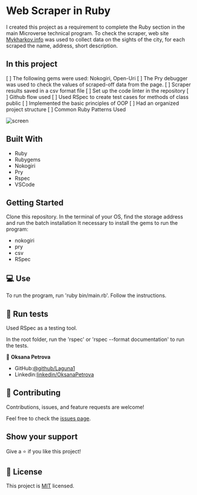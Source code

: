 # Web Scraper in Ruby
I created this project as a requirement to complete the Ruby section in the main Microverse technical program.
To check the scraper, web site [Mykharkov.info](https://mykharkov.info/catalog/dostoprimechatelnosti)  was used to collect data on the sights of the city, for each 
scraped the name, address, short description.

## In this project
[ ] The following gems were used: Nokogiri, Open-Uri
[ ] The Pry debugger was used to check the values ​​of scraped-off data from the page.
[ ] Scraper results saved in a csv format file
[ ] Set up the code linter in the repository
[ ] Github flow used
[ ] Used RSpec to create test cases for methods of class public
[ ] Implemented the basic principles of OOP
[ ] Had an organized project structure
[ ] Common Ruby Patterns Used

![screen](png)

##  Built With

- Ruby 
- Rubygems 
- Nokogiri 
- Pry
- Rspec 
- VSCode 


## Getting Started 
Clone this repository.
In the terminal of your OS, find the storage address and run the batch installation
It  necessary to install the gems to run the program:
- nokogiri
- pry
- csv
- RSpec

## 💻 Use
To run the program, run 'ruby bin/​​main.rb'.
Follow the instructions.

## 📝 Run tests
Used RSpec as a testing tool.


In the root folder, run the 'rspec' or 'rspec --format documentation' to run the tests.



👤 **Oksana Petrova**

- GitHub:[@github/Laguna1](https://github.com/Laguna1)
- Linkedin:[linkedin/OksanaPetrova](https://www.linkedin.com/in/oksana-petrova-005bb0145/)



## 🤝 Contributing

Contributions, issues, and feature requests are welcome!

Feel free to check the [issues page]().

## Show your support

Give a ⭐️ if you like this project!

## 📝 License

This project is [MIT](lic.url) licensed.